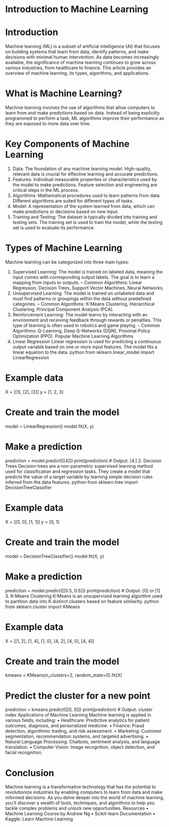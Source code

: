 # Introduction to Machine Learning
# Introduction
Machine learning (ML) is a subset of artificial intelligence (AI) that focuses on building systems that learn from data, identify patterns, and make decisions with minimal human intervention. As data becomes increasingly available, the significance of machine learning continues to grow across various industries, from healthcare to finance. This article provides an overview of machine learning, its types, algorithms, and applications.
# What is Machine Learning?
Machine learning involves the use of algorithms that allow computers to learn from and make predictions based on data. Instead of being explicitly programmed to perform a task, ML algorithms improve their performance as they are exposed to more data over time.
# Key Components of Machine Learning
1.	Data: The foundation of any machine learning model. High-quality, relevant data is crucial for effective learning and accurate predictions.
2.	Features: Individual measurable properties or characteristics used by the model to make predictions. Feature selection and engineering are critical steps in the ML process.
3.	Algorithms: Mathematical procedures used to learn patterns from data. Different algorithms are suited for different types of tasks.
4.	Model: A representation of the system learned from data, which can make predictions or decisions based on new input.
5.	Training and Testing: The dataset is typically divided into training and testing sets. The training set is used to train the model, while the testing set is used to evaluate its performance.
# Types of Machine Learning
Machine learning can be categorized into three main types:
1.	Supervised Learning: The model is trained on labeled data, meaning the input comes with corresponding output labels. The goal is to learn a mapping from inputs to outputs.
–	Common Algorithms: Linear Regression, Decision Trees, Support Vector Machines, Neural Networks.
2.	Unsupervised Learning: The model is trained on unlabeled data and must find patterns or groupings within the data without predefined categories.
–	Common Algorithms: K-Means Clustering, Hierarchical Clustering, Principal Component Analysis (PCA).
3.	Reinforcement Learning: The model learns by interacting with an environment and receiving feedback through rewards or penalties. This type of learning is often used in robotics and game playing.
–	Common Algorithms: Q-Learning, Deep Q-Networks (DQN), Proximal Policy Optimization (PPO).
Popular Machine Learning Algorithms
1. Linear Regression
Linear regression is used for predicting a continuous output variable based on one or more input features. The model fits a linear equation to the data.
python
from sklearn.linear_model import LinearRegression

# Example data
X = [[1], [2], [3]]
y = [1, 2, 3]

# Create and train the model
model = LinearRegression()
model.fit(X, y)

# Make a prediction
prediction = model.predict([[4]])
print(prediction)  # Output: [4.]
2. Decision Trees
Decision trees are a non-parametric supervised learning method used for classification and regression tasks. They create a model that predicts the value of a target variable by learning simple decision rules inferred from the data features.
python
from sklearn.tree import DecisionTreeClassifier

# Example data
X = [[0, 0], [1, 1]]
y = [0, 1]

# Create and train the model
model = DecisionTreeClassifier()
model.fit(X, y)

# Make a prediction
prediction = model.predict([[0.5, 0.5]])
print(prediction)  # Output: [0] or [1]
3. K-Means Clustering
K-Means is an unsupervised learning algorithm used to partition data into K distinct clusters based on feature similarity.
python
from sklearn.cluster import KMeans

# Example data
X = [[1, 2], [1, 4], [1, 0], [4, 2], [4, 0], [4, 4]]

# Create and train the model
kmeans = KMeans(n_clusters=2, random_state=0).fit(X)

# Predict the cluster for a new point
prediction = kmeans.predict([[0, 0]])
print(prediction)  # Output: cluster index
Applications of Machine Learning
Machine learning is applied in various fields, including:
•	Healthcare: Predictive analytics for patient outcomes, diagnosis, and personalized medicine.
•	Finance: Fraud detection, algorithmic trading, and risk assessment.
•	Marketing: Customer segmentation, recommendation systems, and targeted advertising.
•	Natural Language Processing: Chatbots, sentiment analysis, and language translation.
•	Computer Vision: Image recognition, object detection, and facial recognition.
# Conclusion
Machine learning is a transformative technology that has the potential to revolutionize industries by enabling computers to learn from data and make informed decisions. As you delve deeper into the world of machine learning, you'll discover a wealth of tools, techniques, and algorithms to help you tackle complex problems and unlock new opportunities.
Resources
•	Machine Learning Course by Andrew Ng
•	Scikit-learn Documentation
•	Kaggle: Learn Machine Learning
